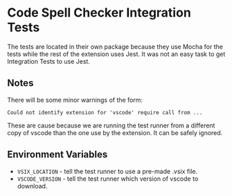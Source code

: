 # Code Spell Checker Integration Tests

The tests are located in their own package because they use Mocha for the tests while the rest of the extension uses Jest.
It was not an easy task to get Integration Tests to use Jest.

## Notes

There will be some minor warnings of the form:

```
Could not identify extension for 'vscode' require call from ...
```

These are cause because we are running the test runner from a different copy of vscode than the one use by the extension. It can be safely ignored.

## Environment Variables

-   `VSIX_LOCATION` - tell the test runner to use a pre-made .vsix file.
-   `VSCODE_VERSION` - tell the test runner which version of vscode to download.
